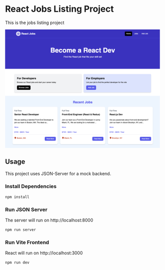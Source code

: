 # React Jobs Listing Project 

This is the jobs listing project

<img src="public/screen.png" />

## Usage

This project uses JSON-Server for a mock backend.

### Install Dependencies

```bash
npm install
```

### Run JSON Server

The server will run on http://localhost:8000

```bash
npm run server
```

### Run Vite Frontend

React will run on http://localhost:3000

```bash
npm run dev
```

<!-- ### Build for Production

```bash
npm run build
```

### Preview Production Build

```bash
npm run preview -->
```

